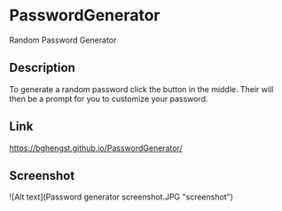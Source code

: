 # PasswordGenerator
Random Password Generator

## Description
To generate a random password click the button in the middle. Their will then be a prompt for you to customize your password.

## Link
https://bghengst.github.io/PasswordGenerator/



## Screenshot
![Alt text](Password generator screenshot.JPG "screenshot")